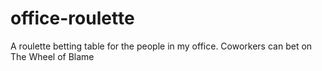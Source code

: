 # office-roulette
A roulette betting table for the people in my office. Coworkers can bet on The Wheel of Blame
